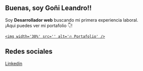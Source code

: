 ## Buenas, soy Goñi Leandro!!

<p>Soy <strong>Desarrollador web</strong> buscando mi primera experiencia laboral.<br />¡Aqui puedes ver mi portafolio 👇!</p>

<div>
  
  <a href='https://lean-13.github.io/portafolio/'>
    
    <img width='30%' src='' alt='🔥 Portafolio' />
    
  </a>
  
</div>


## Redes sociales

<div> 
    <a href='https://www.linkedin.com/in/leandro-go%C3%B1i-5573a8228/'>Linkedin</a>
</div>
  

